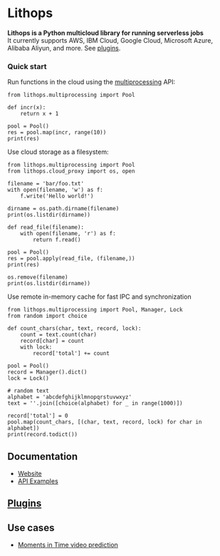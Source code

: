 # Lithops

**Lithops is a Python multicloud library for running serverless jobs**   
It currently supports AWS, IBM Cloud, Google Cloud, Microsoft Azure, Alibaba Aliyun, and more. See [plugins](https://github.com/lithops-cloud).

### Quick start
Run functions in the cloud using the [multiprocessing](https://docs.python.org/3.6/library/multiprocessing.html) API:

   
    from lithops.multiprocessing import Pool
    
    def incr(x):
        return x + 1

    pool = Pool()
    res = pool.map(incr, range(10))
    print(res)

Use cloud storage as a filesystem:  

   
    from lithops.multiprocessing import Pool
    from lithops.cloud_proxy import os, open

    filename = 'bar/foo.txt'
    with open(filename, 'w') as f:
        f.write('Hello world!')

    dirname = os.path.dirname(filename)
    print(os.listdir(dirname))

    def read_file(filename):
        with open(filename, 'r') as f:
            return f.read()

    pool = Pool()
    res = pool.apply(read_file, (filename,))
    print(res)

    os.remove(filename)
    print(os.listdir(dirname))

Use remote in-memory cache for fast IPC and synchronization  

   
    from lithops.multiprocessing import Pool, Manager, Lock
    from random import choice

    def count_chars(char, text, record, lock):
        count = text.count(char)
        record[char] = count
        with lock:
            record['total'] += count

    pool = Pool()
    record = Manager().dict()
    lock = Lock()

    # random text
    alphabet = 'abcdefghijklmnopqrstuvwxyz'
    text = ''.join([choice(alphabet) for _ in range(1000)])

    record['total'] = 0
    pool.map(count_chars, [(char, text, record, lock) for char in alphabet])
    print(record.todict())

## Documentation
- [Website](https://cloudbutton.github.io)
- [API Examples](https://github.com/lithops-cloud/lithops/tree/master/examples)

## [Plugins](https://github.com/lithops-cloud/)

## Use cases
- [Moments in Time video prediction](https://cloudbutton.github.io/examples/example_mit)
